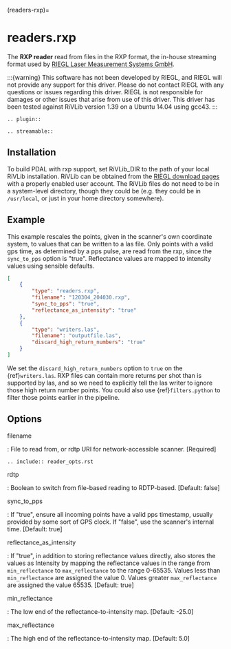 (readers-rxp)=

# readers.rxp

The **RXP reader** read from files in the RXP format, the in-house streaming format used by [RIEGL Laser Measurement Systems GmbH].

:::{warning}
This software has not been developed by RIEGL, and RIEGL will not provide
any support for this driver.  Please do not contact RIEGL with any
questions or issues regarding this driver.  RIEGL is not responsible
for damages or other issues that arise from use of this driver.
This driver has been tested against RiVLib version 1.39 on a Ubuntu
14.04 using gcc43.
:::

```{eval-rst}
.. plugin::
```

```{eval-rst}
.. streamable::
```

## Installation

To build PDAL with rxp support, set RiVLib_DIR to the path of your local
RiVLib installation.  RiVLib can be obtained from the [RIEGL download pages]
with a properly enabled user account.  The RiVLib files do not need to be
in a system-level directory, though they could be (e.g. they could be
in `/usr/local`, or just in your home directory somewhere).

## Example

This example rescales the points, given in the scanner's own coordinate
system, to values that can be written to a las file.  Only points with a
valid gps time, as determined by a pps pulse, are read from the rxp, since
the `sync_to_pps` option is "true".  Reflectance values are mapped to
intensity values using sensible defaults.

```json
[
    {
        "type": "readers.rxp",
        "filename": "120304_204030.rxp",
        "sync_to_pps": "true",
        "reflectance_as_intensity": "true"
    },
    {
        "type": "writers.las",
        "filename": "outputfile.las",
        "discard_high_return_numbers": "true"
    }
]
```

We set the `discard_high_return_numbers` option to `true` on the
{ref}`writers.las`.  RXP files can contain more returns per shot than is
supported by las, and so we need to explicitly tell the las writer to ignore
those high return number points.  You could also use {ref}`filters.python`
to filter those points earlier in the pipeline.

## Options

filename

: File to read from, or rdtp URI for network-accessible scanner. \[Required\]

```{eval-rst}
.. include:: reader_opts.rst
```

rdtp

: Boolean to switch from file-based reading to RDTP-based. \[Default: false\]

sync_to_pps

: If "true", ensure all incoming points have a valid pps timestamp, usually
  provided by some sort of GPS clock.  If "false", use the scanner's internal
  time.  \[Default: true\]

reflectance_as_intensity

: If "true", in addition to storing reflectance values directly, also
  stores the values as Intensity by mapping the reflectance values in the
  range from `min_reflectance` to `max_reflectance` to the range 0-65535.
  Values less than `min_reflectance` are assigned the value 0.
  Values greater `max_reflectance` are assigned the value 65535.
  \[Default: true\]

min_reflectance

: The low end of the reflectance-to-intensity map.  \[Default: -25.0\]

max_reflectance

: The high end of the reflectance-to-intensity map.  \[Default: 5.0\]

[riegl download pages]: http://www.riegl.com/members-area/software-downloads/libraries/
[riegl laser measurement systems gmbh]: http://www.riegl.com
